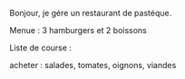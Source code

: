 Bonjour, je gére un restaurant de pastéque.

Menue : 3 hamburgers et 2 boissons

Liste de course : 

acheter : salades, tomates, oignons, viandes